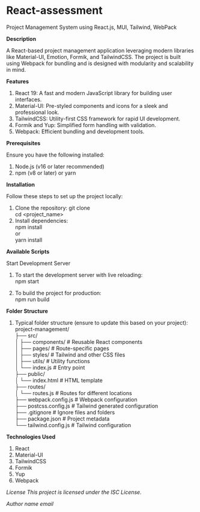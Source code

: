 # React-assessment

Project Management System using React.js, MUI, Tailwind, WebPack

**Description**

A React-based project management application leveraging modern libraries like Material-UI, Emotion, Formik, and TailwindCSS. The project is built using Webpack for bundling and is designed with modularity and scalability in mind.

**Features**

1. React 19: A fast and modern JavaScript library for building user interfaces.
2. Material-UI: Pre-styled components and icons for a sleek and professional look.
3. TailwindCSS: Utility-first CSS framework for rapid UI development.
4. Formik and Yup: Simplified form handling with validation.
5. Webpack: Efficient bundling and development tools.

**Prerequisites**

Ensure you have the following installed:

1. Node.js (v16 or later recommended)
2. npm (v8 or later) or yarn

**Installation**

Follow these steps to set up the project locally:

1. Clone the repository:
   git clone <repository-url>  
   cd <project_name>
2. Install dependencies:  
   npm install  
   or  
   yarn install

**Available Scripts**

Start Development Server

1. To start the development server with live reloading:  
   npm start

2. To build the project for production:  
   npm run build

**Folder Structure**

1. Typical folder structure (ensure to update this based on your project):  
   project-management/  
   ├── src/  
   │ ├── components/ # Reusable React components  
   │ ├── pages/ # Route-specific pages  
   │ ├── styles/ # Tailwind and other CSS files  
   │ ├── utils/ # Utility functions  
   │ └── index.js # Entry point  
   ├── public/  
   │ └── index.html # HTML template  
   ├── routes/  
   │ └── routes.js # Routes for different locations  
   ├── webpack.config.js # Webpack configuration  
   ├── postcss.config.js # Tailwind generated configuration  
   ├── .gitignore # Ignore files and folders  
   ├── package.json # Project metadata  
   └── tailwind.config.js # Tailwind configuration

**Technologies Used**

1. React
2. Material-UI
3. TailwindCSS
4. Formik
5. Yup
6. Webpack

_License_
_This project is licensed under the ISC License._

_Author_
_name_
_email_
